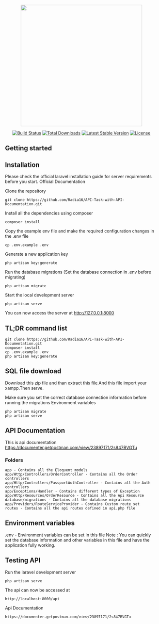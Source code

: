 <p align="center"><a href="https://laravel.com" target="_blank"><img src="https://raw.githubusercontent.com/laravel/art/master/logo-lockup/5%20SVG/2%20CMYK/1%20Full%20Color/laravel-logolockup-cmyk-red.svg" width="400"></a></p>

<p align="center">
<a href="https://travis-ci.org/laravel/framework"><img src="https://travis-ci.org/laravel/framework.svg" alt="Build Status"></a>
<a href="https://packagist.org/packages/laravel/framework"><img src="https://img.shields.io/packagist/dt/laravel/framework" alt="Total Downloads"></a>
<a href="https://packagist.org/packages/laravel/framework"><img src="https://img.shields.io/packagist/v/laravel/framework" alt="Latest Stable Version"></a>
<a href="https://packagist.org/packages/laravel/framework"><img src="https://img.shields.io/packagist/l/laravel/framework" alt="License"></a>
</p>

## Getting started
## Installation

Please check the official laravel installation guide for server requirements before you start. Official Documentation

Clone the repository
```
git clone https://github.com/Radia16/API-Task-with-API-Documentation.git

```
Install all the dependencies using composer
```
composer install
```
Copy the example env file and make the required configuration changes in the .env file
```
cp .env.example .env
```
Generate a new application key
```
php artisan key:generate
```
Run the database migrations (Set the database connection in .env before migrating)
```
php artisan migrate
```
Start the local development server
```
php artisan serve
```
You can now access the server at http://127.0.0.1:8000
## TL;DR command list
```
git clone https://github.com/Radia16/API-Task-with-API-Documentation.git
composer install
cp .env.example .env
php artisan key:generate
```
## SQL file download
Download this zip file and than extract this file.And  this file import your xampp.Then serve. 

Make sure you set the correct database connection information before running the migrations Environment variables
```
php artisan migrate
php artisan serve
```


## API Documentation
This is api documentation https://documenter.getpostman.com/view/23897171/2s847BVGTu
### Folders
```
app - Contains all the Eloquent models
app/Http/Controllers/OrderController - Contains all the Order controllers
app/Http/Controllers/PassportAuthController - Contains all the Auth controllers
app/Exceptions/Handler - Contains different types of Exception
app/Http/Resources/OrderResource - Contains all the Api Resource
database/migrations - Contains all the database migrations
app/Providers/RouteServiceProvider - Contains Custom route set
routes - Contains all the api routes defined in api.php file 
```
## Environment variables
.env - Environment variables can be set in this file
Note : You can quickly set the database information and other variables in this file and have the application fully working.
## Testing API
Run the laravel development server
```
php artisan serve
```
The api can now be accessed at
```
http://localhost:8000/api
```
Api Documentation
```
https://documenter.getpostman.com/view/23897171/2s847BVGTu
```
